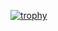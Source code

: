 
[![trophy](https://github-profile-trophy.vercel.app/?username=PedroG-8&theme=onedark&title=Followers&title=Commit)](https://github.com/ryo-ma/github-profile-trophy)
